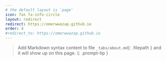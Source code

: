 ```yaml
---
# the default layout is 'page'
icon: fas fa-info-circle
layout: redirect
redirect: https://omerwwazap.github.io
order: 4
#redirect_to: https://omerwwazap.github.io
---
```


> Add Markdown syntax content to file `_tabs/about.md`{: .filepath } and it will show up on this page.
{: .prompt-tip }
